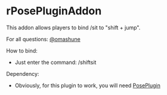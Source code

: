 # rPosePluginAddon
This addon allows players to bind /sit to "shift + jump".

For all questions: [@omashune](https://vk.com/omashune)

How to bind:
* Just enter the command: /shiftsit 

Dependency:
* Obviously, for this plugin to work, you will need [PosePlugin](https://www.spigotmc.org/resources/poseplugin-choose-your-favorite-pose-1-15-2-1-16-5.76990/)
